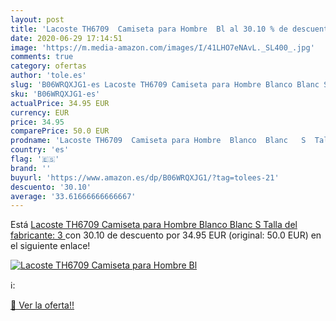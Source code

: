 ```yaml
---
layout: post
title: 'Lacoste TH6709  Camiseta para Hombre  Bl al 30.10 % de descuento'
date: 2020-06-29 17:14:51
image: 'https://m.media-amazon.com/images/I/41LHO7eNAvL._SL400_.jpg'
comments: true
category: ofertas
author: 'tole.es'
slug: 'B06WRQXJG1-es Lacoste TH6709 Camiseta para Hombre Blanco Blanc S Talla...'
sku: 'B06WRQXJG1-es'
actualPrice: 34.95 EUR
currency: EUR
price: 34.95
comparePrice: 50.0 EUR
prodname: 'Lacoste TH6709  Camiseta para Hombre  Blanco  Blanc   S  Talla del fabricante: 3 '
country: 'es'
flag: '🇪🇸'
brand: ''
buyurl: 'https://www.amazon.es/dp/B06WRQXJG1/?tag=tolees-21'
descuento: '30.10'
average: '33.61666666666667'
---
```


Está [Lacoste TH6709  Camiseta para Hombre  Blanco  Blanc   S  Talla del fabricante: 3 ](https://www.amazon.es/dp/B06WRQXJG1/?tag=tolees-21) con 30.10 de descuento por 34.95 EUR (original: 50.0 EUR) en el siguiente enlace!

[![Lacoste TH6709  Camiseta para Hombre  Bl](https://m.media-amazon.com/images/I/41LHO7eNAvL._SL400_.jpg)](https://www.amazon.es/dp/B06WRQXJG1/?tag=tolees-21)

ℹ️:


[🛒 Ver la oferta!!](https://www.amazon.es/dp/B06WRQXJG1/?tag=tolees-21)
